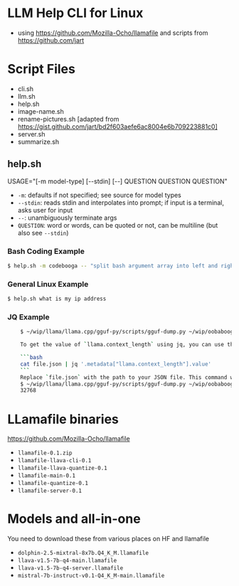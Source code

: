 # LLM Help CLI for Linux
- using https://github.com/Mozilla-Ocho/llamafile and scripts from https://github.com/jart

# Script Files
- cli.sh
- llm.sh
- help.sh
- image-name.sh
- rename-pictures.sh [adapted from https://gist.github.com/jart/bd2f603aefe6ac8004e6b709223881c0]
- server.sh
- summarize.sh


## help.sh

USAGE="[-m model-type] [--stdin] [--] QUESTION QUESTION QUESTION"

- `-m`: defaults if not specified; see source for model types
- `--stdin`: reads stdin and interpolates into prompt; if input is a terminal, asks user for input
- `--`: unambiguously terminate args
- `QUESTION`: word or words, can be quoted or not, can be multiline (but also see `--stdin`)

### Bash Coding Example
```bash
$ help.sh -m codebooga -- "split bash argument array into left and right with double hyphen as the separator using special bash builtin functions or operators as needed "
```

### General Linux Example
```bash
$ help.sh what is my ip address
```

### JQ Example

```bash
    $ ~/wip/llama/llama.cpp/gguf-py/scripts/gguf-dump.py ~/wip/oobabooga/text-generation-webui/models/dolphin-2.7-mixtral-8x7b.Q4_K_M.gguf --no-tensors --json | help.sh -m dolphin --stdin -- "give me a jq cli to get value the value of the named \`llama.context_length\` (note the dot is part of the field name) in the following JSON:  "

    To get the value of `llama.context_length` using jq, you can use the following command:

    ```bash
    cat file.json | jq '.metadata["llama.context_length"].value'
    ```
    Replace `file.json` with the path to your JSON file. This command will output the value of `llama.context_length`, which is 32768 in this case.
    $ ~/wip/llama/llama.cpp/gguf-py/scripts/gguf-dump.py ~/wip/oobabooga/text-generation-webui/models/dolphin-2.7-mixtral-8x7b.Q4_K_M.gguf --no-tensors --json | jq '.metadata["llama.context_length"].value'
    32768
```

# LLamafile binaries
https://github.com/Mozilla-Ocho/llamafile
- `llamafile-0.1.zip`
- `llamafile-llava-cli-0.1`
- `llamafile-llava-quantize-0.1`
- `llamafile-main-0.1`
- `llamafile-quantize-0.1`
- `llamafile-server-0.1`

# Models and all-in-one
You need to download these from various places on HF and llamafile
- `dolphin-2.5-mixtral-8x7b.Q4_K_M.llamafile`
- `llava-v1.5-7b-q4-main.llamafile`
- `llava-v1.5-7b-q4-server.llamafile`
- `mistral-7b-instruct-v0.1-Q4_K_M-main.llamafile`
